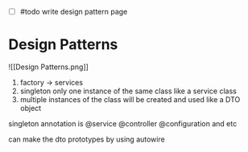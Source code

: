 - [ ] #todo write design pattern page
# Design Patterns
![[Design Patterns.png]]

1. factory -> services
2. singleton only one instance of the same class like a service class
3. multiple instances of the class will be created and used like a DTO object

singleton annotation is @service @controller @configuration and etc

can make the dto prototypes by using autowire